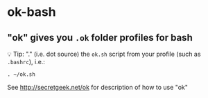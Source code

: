 ﻿# ok-bash

## "ok" gives you `.ok` folder profiles for bash

💡 Tip: "." (i.e. dot source) the `ok.sh` script from your profile (such as `.bashrc`), i.e.:

    . ~/ok.sh

See <http://secretgeek.net/ok> for description of how to use "ok"


 
